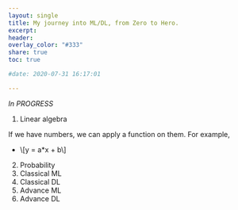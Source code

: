 ```yaml
---
layout: single
title: My journey into ML/DL, from Zero to Hero.
excerpt: 
header:
overlay_color: "#333"
share: true
toc: true

#date: 2020-07-31 16:17:01

---
```


*_In PROGRESS_*

1. Linear algebra

If we have numbers, we can apply a function on them. For example,

* \\[y = a*x + b\\]


2. Probability
3. Classical ML
4. Classical DL
5. Advance ML
6. Advance DL
